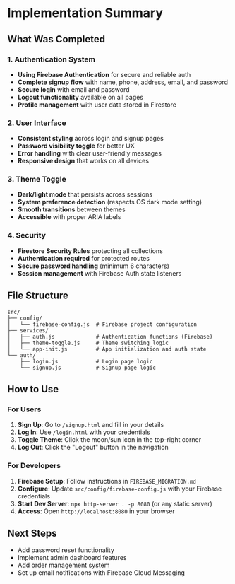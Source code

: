 # Implementation Summary

## What Was Completed

### 1. Authentication System
- **Using Firebase Authentication** for secure and reliable auth
- **Complete signup flow** with name, phone, address, email, and password
- **Secure login** with email and password
- **Logout functionality** available on all pages
- **Profile management** with user data stored in Firestore

### 2. User Interface
- **Consistent styling** across login and signup pages
- **Password visibility toggle** for better UX
- **Error handling** with clear user-friendly messages
- **Responsive design** that works on all devices

### 3. Theme Toggle
- **Dark/light mode** that persists across sessions
- **System preference detection** (respects OS dark mode setting)
- **Smooth transitions** between themes
- **Accessible** with proper ARIA labels

### 4. Security
- **Firestore Security Rules** protecting all collections
- **Authentication required** for protected routes
- **Secure password handling** (minimum 6 characters)
- **Session management** with Firebase Auth state listeners

## File Structure

```
src/
├── config/
│   └── firebase-config.js  # Firebase project configuration
├── services/
│   ├── auth.js             # Authentication functions (Firebase)
│   ├── theme-toggle.js     # Theme switching logic
│   └── app-init.js         # App initialization and auth state
└── auth/
    ├── login.js            # Login page logic
    └── signup.js           # Signup page logic
```

## How to Use

### For Users
1. **Sign Up**: Go to `/signup.html` and fill in your details
2. **Log In**: Use `/login.html` with your credentials
3. **Toggle Theme**: Click the moon/sun icon in the top-right corner
4. **Log Out**: Click the "Logout" button in the navigation

### For Developers
1. **Firebase Setup**: Follow instructions in `FIREBASE_MIGRATION.md`
2. **Configure**: Update `src/config/firebase-config.js` with your Firebase credentials
3. **Start Dev Server**: `npx http-server . -p 8080` (or any static server)
4. **Access**: Open `http://localhost:8080` in your browser

## Next Steps
- Add password reset functionality
- Implement admin dashboard features
- Add order management system
- Set up email notifications with Firebase Cloud Messaging
